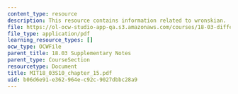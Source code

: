 ```yaml
---
content_type: resource
description: This resource contains information related to wronskian.
file: https://ol-ocw-studio-app-qa.s3.amazonaws.com/courses/18-03-differential-equations-spring-2010/b06d6e91e362964ec92c9027dbbc28a9_MIT18_03S10_chapter_15.pdf
file_type: application/pdf
learning_resource_types: []
ocw_type: OCWFile
parent_title: 18.03 Supplementary Notes
parent_type: CourseSection
resourcetype: Document
title: MIT18_03S10_chapter_15.pdf
uid: b06d6e91-e362-964e-c92c-9027dbbc28a9
---
```


